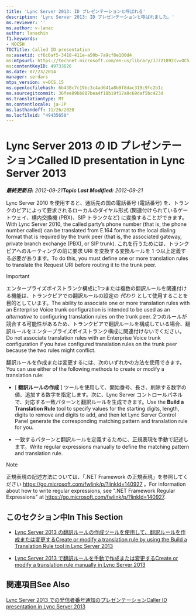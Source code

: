 ```yaml
---
title: 'Lync Server 2013: ID プレゼンテーションと呼ばれる'
description: 'Lync Server 2013: ID プレゼンテーションと呼ばれました。'
ms.reviewer: ''
ms.author: v-lanac
author: lanachin
f1.keywords:
- NOCSH
TOCTitle: Called ID presentation
ms:assetid: cf6c6af5-3418-411e-a50b-7a9cf8e100d4
ms:mtpsurl: https://technet.microsoft.com/en-us/library/JJ721892(v=OCS.15)
ms:contentKeyID: 49733826
ms.date: 07/23/2014
manager: serdars
mtps_version: v=OCS.15
ms.openlocfilehash: 6b438c7c19bc3c4ad641a8b9f8dac319c9fc2b1c
ms.sourcegitcommit: 36fee89bb887bea4f18b19f17a8c69daf5bc423d
ms.translationtype: MT
ms.contentlocale: ja-JP
ms.lasthandoff: 11/26/2020
ms.locfileid: "49435650"
---
```

# <a name="called-id-presentation-in-lync-server-2013"></a><span data-ttu-id="b127f-103">Lync Server 2013 の ID プレゼンテーション</span><span class="sxs-lookup"><span data-stu-id="b127f-103">Called ID presentation in Lync Server 2013</span></span>

<div data-xmlns="http://www.w3.org/1999/xhtml">

<div class="topic" data-xmlns="http://www.w3.org/1999/xhtml" data-msxsl="urn:schemas-microsoft-com:xslt" data-cs="https://msdn.microsoft.com/">

<div data-asp="https://msdn2.microsoft.com/asp">



</div>

<div id="mainSection">

<div id="mainBody"><span data-ttu-id="b127f-104">

<span> </span></span><span class="sxs-lookup"><span data-stu-id="b127f-104">

<span> </span></span></span>

<span data-ttu-id="b127f-105">_**最終更新日:** 2012-09-21_</span><span class="sxs-lookup"><span data-stu-id="b127f-105">_**Topic Last Modified:** 2012-09-21_</span></span>

<span data-ttu-id="b127f-106">Lync Server 2010 を使用すると、通話先の国の電話番号 (電話番号) を、トランクのピアによって要求されるローカルのダイヤル形式 (関連付けられているゲートウェイ、構内交換機 (PBX)、SIP トランクなど) に変換することができます。</span><span class="sxs-lookup"><span data-stu-id="b127f-106">With Lync Server 2010, the called party’s phone number (that is, the phone number called) can be translated from E.164 format to the local dialing format that is required by the trunk peer (that is, the associated gateway, private branch exchange (PBX), or SIP trunk).</span></span> <span data-ttu-id="b127f-107">これを行うためには、トランク ピアへのルーティングの前に要求 URI を変換する変換ルールを 1 つ以上定義する必要があります。</span><span class="sxs-lookup"><span data-stu-id="b127f-107">To do this, you must define one or more translation rules to translate the Request URI before routing it to the trunk peer.</span></span>

<div>


> [!IMPORTANT]  
> <span data-ttu-id="b127f-108">エンタープライズボイストランク構成に1つまたは複数の翻訳ルールを関連付ける機能は、トランクピアでの翻訳ルールの設定の <EM>代わり</EM> として使用することを目的としています。</span><span class="sxs-lookup"><span data-stu-id="b127f-108">The ability to associate one or more translation rules with an Enterprise Voice trunk configuration is intended to be used as an <EM>alternative</EM> to configuring translation rules on the trunk peer.</span></span> <span data-ttu-id="b127f-109">2つのルールが競合する可能性があるため、トランクピアで翻訳ルールを構成している場合、翻訳ルールをエンタープライズボイストランク構成に関連付けないでください。</span><span class="sxs-lookup"><span data-stu-id="b127f-109">Do not associate translation rules with an Enterprise Voice trunk configuration if you have configured translation rules on the trunk peer because the two rules might conflict.</span></span>



</div>

<span data-ttu-id="b127f-110">翻訳ルールを作成または変更するには、次のいずれかの方法を使用できます。</span><span class="sxs-lookup"><span data-stu-id="b127f-110">You can use either of the following methods to create or modify a translation rule:</span></span>

  - <span data-ttu-id="b127f-111">[ **翻訳ルールの作成** ] ツールを使用して、開始番号、長さ、削除する数字の値、追加する数字を指定します。次に、Lync Server コントロールパネルで、対応する一致パターンと翻訳ルールを生成できます。</span><span class="sxs-lookup"><span data-stu-id="b127f-111">Use the **Build a Translation Rule** tool to specify values for the starting digits, length, digits to remove and digits to add, and then let Lync Server Control Panel generate the corresponding matching pattern and translation rule for you.</span></span>

  - <span data-ttu-id="b127f-112">一致するパターンと翻訳ルールを定義するために、正規表現を手動で記述します。</span><span class="sxs-lookup"><span data-stu-id="b127f-112">Write regular expressions manually to define the matching pattern and translation rule.</span></span>

<div>


> [!NOTE]  
> <span data-ttu-id="b127f-113">正規表現の記述方法については、「.NET Framework の正規表現」を参照してください <A href="https://go.microsoft.com/fwlink/p/?linkid=140927">https://go.microsoft.com/fwlink/p/?linkId=140927</A> 。</span><span class="sxs-lookup"><span data-stu-id="b127f-113">For information about how to write regular expressions, see ".NET Framework Regular Expressions" at <A href="https://go.microsoft.com/fwlink/p/?linkid=140927">https://go.microsoft.com/fwlink/p/?linkId=140927</A>.</span></span>



</div>

<div>

## <a name="in-this-section"></a><span data-ttu-id="b127f-114">このセクション中</span><span class="sxs-lookup"><span data-stu-id="b127f-114">In This Section</span></span>

  - [<span data-ttu-id="b127f-115">Lync Server 2013 の翻訳ルールの作成ツールを使用して、翻訳ルールを作成または変更する</span><span class="sxs-lookup"><span data-stu-id="b127f-115">Create or modify a translation rule by using the Build a Translation Rule tool in Lync Server 2013</span></span>](lync-server-2013-create-or-modify-a-translation-rule-by-using-the-build-a-translation-rule-tool.md)

  - [<span data-ttu-id="b127f-116">Lync Server 2013 で翻訳ルールを手動で作成または変更する</span><span class="sxs-lookup"><span data-stu-id="b127f-116">Create or modify a translation rule manually in Lync Server 2013</span></span>](lync-server-2013-create-or-modify-a-translation-rule-manually.md)

</div>

<div>

## <a name="see-also"></a><span data-ttu-id="b127f-117">関連項目</span><span class="sxs-lookup"><span data-stu-id="b127f-117">See Also</span></span>


[<span data-ttu-id="b127f-118">Lync Server 2013 での発信者番号通知のプレゼンテーション</span><span class="sxs-lookup"><span data-stu-id="b127f-118">Caller ID presentation in Lync Server 2013</span></span>](lync-server-2013-caller-id-presentation.md)  
  

<span data-ttu-id="b127f-119"></div>

</div>

<span> </span>

</div>

</div>

</span><span class="sxs-lookup"><span data-stu-id="b127f-119"></div>

</div>

<span> </span>

</div>

</div>

</span></span></div>

